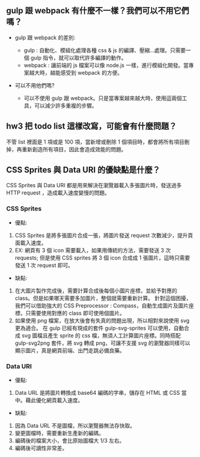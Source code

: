 ## gulp 跟 webpack 有什麼不一樣？我們可以不用它們嗎？
  - gulp 跟 webpack 的差別:
    - gulp : 自動化、模組化處理各種 css & js 的編譯、壓縮...處理。只需要一個 gulp 指令，就可以取代許多編譯的動作。
    - webpack : 讓前端的 js 檔案可以像 node.js 一樣，進行模組化開發。當專案越大時，越能感受到 webpack 的方便。

  - 可以不用他們嗎?
    - 可以不使用 gulp 跟 webpack。只是當專案越來越大時，使用這兩個工具，可以減少許多重複的步驟。

## hw3 把 todo list 這樣改寫，可能會有什麼問題？
  不管 list 裡面是 1 項或是 100 項，當新增或刪除 1 個項目時，都會將所有項目刪掉，再重新創造所有項目，因此會造成效能的問題。

## CSS Sprites 與 Data URI 的優缺點是什麼？
  CSS Sprites 與 Data URI 都是用來解決在瀏覽器載入多張圖片時，發送過多 HTTP request ，造成載入速度變慢的問題。

  ### CSS Sprites
  - 優點:
  1. CSS Sprites 是將多張圖片合成一張，將圖片發送 request 次數減少，提升頁面載入速度。
  2. EX: 網頁有 3 個 icon 需要載入，如果用傳統的方法，需要發送 3 次 requests;
    但是使用 CSS sprites 將 3 個 icon 合成成 1 張圖片，這時只需要發送 1 次 request 即可。
  - 缺點:
  1. 在大圖片製作完成後，需要計算合成後每個小圖片座標，並給予對應的 class。但是如果哪天需要多加圖片，整個就需要重新計算。
  針對這個困擾，我們可以借助強大的 CSS Preprocessor : Compass，自動生成圖片及圖片座標，只需要使用對應的 class 即可使用個圖片。
  2. 如果使用 png 檔案，在放大後會有失真的問題出現，所以相對來說使用 svg 更為適合。
  在 gulp 已經有現成的套件 gulp-svg-sprites 可以使用，自動合成 svg 圖檔且產生 sprite 的 css 檔，無須人工計算圖片座標。同時搭配 gulp-svg2png 套件，將 svg 轉成 png，可讓不支援 svg 的瀏覽器同樣可以顯示圖片，真是網頁前端、出門走跳必備良藥。

  ### Data URI
  - 優點:
  1. Data URL 是將圖片轉換成 base64 編碼的字串，儲存在 HTML 或 CSS 當中。藉此優化網頁載入速度。
  - 缺點:
  1. 因為 Data URL 不是圖檔，所以瀏覽器無法存快取。
  2. 變更圖檔時，需要重新生產新的編碼。
  3. 編碼後的檔案大小，會比原始圖檔大 1/3 左右。
  4. 編碼後可讀性非常差。
